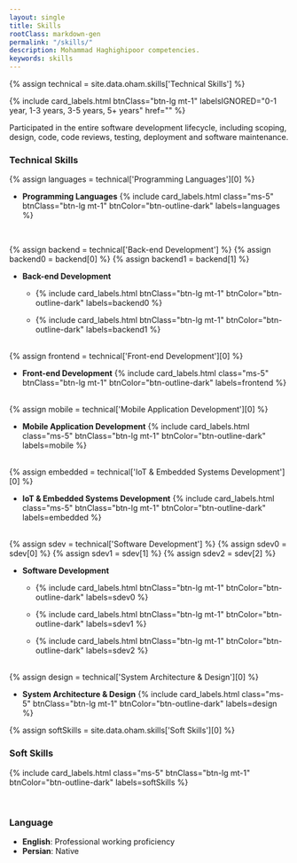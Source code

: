 ```yaml
---
layout: single
title: Skills
rootClass: markdown-gen
permalink: "/skills/"
description: Mohammad Haghighipoor competencies.
keywords: skills
---
```


{% assign technical = site.data.oham.skills['Technical Skills'] %}

{% include card_labels.html btnClass="btn-lg mt-1" 
    labelsIGNORED="0-1 year, 1-3 years, 3-5 years, 5+ years" href="" %}

Participated in the entire software development lifecycle, including scoping, design, code, code reviews, testing, deployment and software maintenance.

### Technical Skills
{% assign languages = technical['Programming Languages'][0] %}

- **Programming Languages**
{% include card_labels.html class="ms-5" btnClass="btn-lg mt-1" btnColor="btn-outline-dark" labels=languages %}

<br>

{% assign backend = technical['Back-end Development'] %}
{% assign backend0 = backend[0] %}
{% assign backend1 = backend[1] %}

- **Back-end Development**
    - {% include card_labels.html btnClass="btn-lg mt-1" btnColor="btn-outline-dark" labels=backend0 %}

    - {% include card_labels.html btnClass="btn-lg mt-1" btnColor="btn-outline-dark" labels=backend1 %}

<br>
{% assign frontend = technical['Front-end Development'][0] %}

- **Front-end Development**
{% include card_labels.html class="ms-5" btnClass="btn-lg mt-1" btnColor="btn-outline-dark"
    labels=frontend %}

<br>
{% assign mobile = technical['Mobile Application Development'][0] %}

- **Mobile Application Development**
{% include card_labels.html class="ms-5" btnClass="btn-lg mt-1" btnColor="btn-outline-dark"
    labels=mobile %}

<br>
{% assign embedded = technical['IoT & Embedded Systems Development'][0] %}

- **IoT & Embedded Systems Development**
{% include card_labels.html class="ms-5" btnClass="btn-lg mt-1" btnColor="btn-outline-dark"
    labels=embedded %}

<br>
{% assign sdev = technical['Software Development'] %}
{% assign sdev0 = sdev[0] %}
{% assign sdev1 = sdev[1] %}
{% assign sdev2 = sdev[2] %}

- **Software Development**
    - {% include card_labels.html btnClass="btn-lg mt-1" btnColor="btn-outline-dark" labels=sdev0 %}

    - {% include card_labels.html btnClass="btn-lg mt-1" btnColor="btn-outline-dark" labels=sdev1 %}
    
    - {% include card_labels.html btnClass="btn-lg mt-1" btnColor="btn-outline-dark" labels=sdev2 %}

<br>
{% assign design = technical['System Architecture & Design'][0] %}

- **System Architecture & Design**
{% include card_labels.html class="ms-5" btnClass="btn-lg mt-1" btnColor="btn-outline-dark" labels=design %}

{% assign softSkills = site.data.oham.skills['Soft Skills'][0] %}

### Soft Skills
{% include card_labels.html class="ms-5" btnClass="btn-lg mt-1" btnColor="btn-outline-dark"
labels=softSkills %}

<br>


### Language
- **English**: Professional working proficiency
- **Persian**: Native